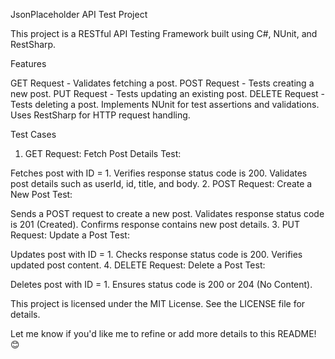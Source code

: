 JsonPlaceholder API Test Project

This project is a RESTful API Testing Framework built using C#, NUnit, and RestSharp. 

Features

GET Request - Validates fetching a post.
POST Request - Tests creating a new post.
PUT Request - Tests updating an existing post.
DELETE Request - Tests deleting a post.
Implements NUnit for test assertions and validations.
Uses RestSharp for HTTP request handling.

Test Cases

1. GET Request: Fetch Post Details
Test:

Fetches post with ID = 1.
Verifies response status code is 200.
Validates post details such as userId, id, title, and body.
2. POST Request: Create a New Post
Test:

Sends a POST request to create a new post.
Validates response status code is 201 (Created).
Confirms response contains new post details.
3. PUT Request: Update a Post
Test:

Updates post with ID = 1.
Checks response status code is 200.
Verifies updated post content.
4. DELETE Request: Delete a Post
Test:

Deletes post with ID = 1.
Ensures status code is 200 or 204 (No Content).

This project is licensed under the MIT License. See the LICENSE file for details.

Let me know if you'd like me to refine or add more details to this README! 😊